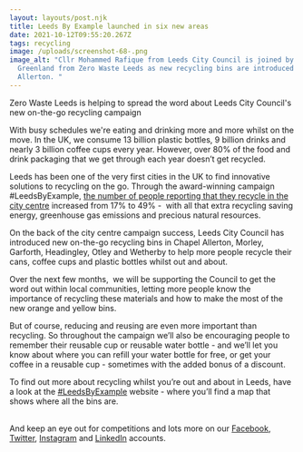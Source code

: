 ```yaml
---
layout: layouts/post.njk
title: Leeds By Example launched in six new areas
date: 2021-10-12T09:55:20.267Z
tags: recycling
image: /uploads/screenshot-68-.png
image_alt: "Cllr Mohammed Rafique from Leeds City Council is joined by Rob
  Greenland from Zero Waste Leeds as new recycling bins are introduced in Chapel
  Allerton. "
---
```

Zero Waste Leeds is helping to spread the word about Leeds City Council's new on-the-go recycling campaign

With busy schedules we're eating and drinking more and more whilst on the move. In the UK, we consume 13 billion plastic bottles, 9 billion drinks and nearly 3 billion coffee cups every year. However, over 80% of the food and drink packaging that we get through each year doesn’t get recycled.

Leeds has been one of the very first cities in the UK to find innovative solutions to recycling on the go. Through the award-winning campaign #LeedsByExample, [the number of people reporting that they recycle in the city centre](https://issuu.com/hubbubuk/docs/second_lbe_report_dec_2019_digital) increased from 17% to 49% -  with all that extra recycling saving energy, greenhouse gas emissions and precious natural resources. 

On the back of the city centre campaign success, Leeds City Council has introduced new on-the-go recycling bins in Chapel Allerton, Morley, Garforth, Headingley, Otley and Wetherby to help more people recycle their cans, coffee cups and plastic bottles whilst out and about. 

Over the next few months,  we will be supporting the Council to get the word out within local communities, letting more people know the importance of recycling these materials and how to make the most of the new orange and yellow bins.

But of course, reducing and reusing are even more important than recycling. So throughout the campaign we’ll also be encouraging people to remember their reusable cup or reusable water bottle - and we’ll let you know about where you can refill your water bottle for free, or get your coffee in a reusable cup - sometimes with the added bonus of a discount.

To find out more about recycling whilst you’re out and about in Leeds, have a look at the [\#LeedsByExample](https://www.leeds.gov.uk/residents/bins-and-recycling/high-street-recycling) website - where you’ll find a map that shows where all the bins are.

\
And keep an eye out for competitions and lots more on our [Facebook](https://www.facebook.com/zerowasteleeds), [Twitter](https://twitter.com/ZeroWasteLeeds), [Instagram](https://www.instagram.com/zerowasteleeds/?hl=en) and [LinkedIn](https://www.linkedin.com/company/zero-waste-leeds/?viewAsMember=true) accounts.